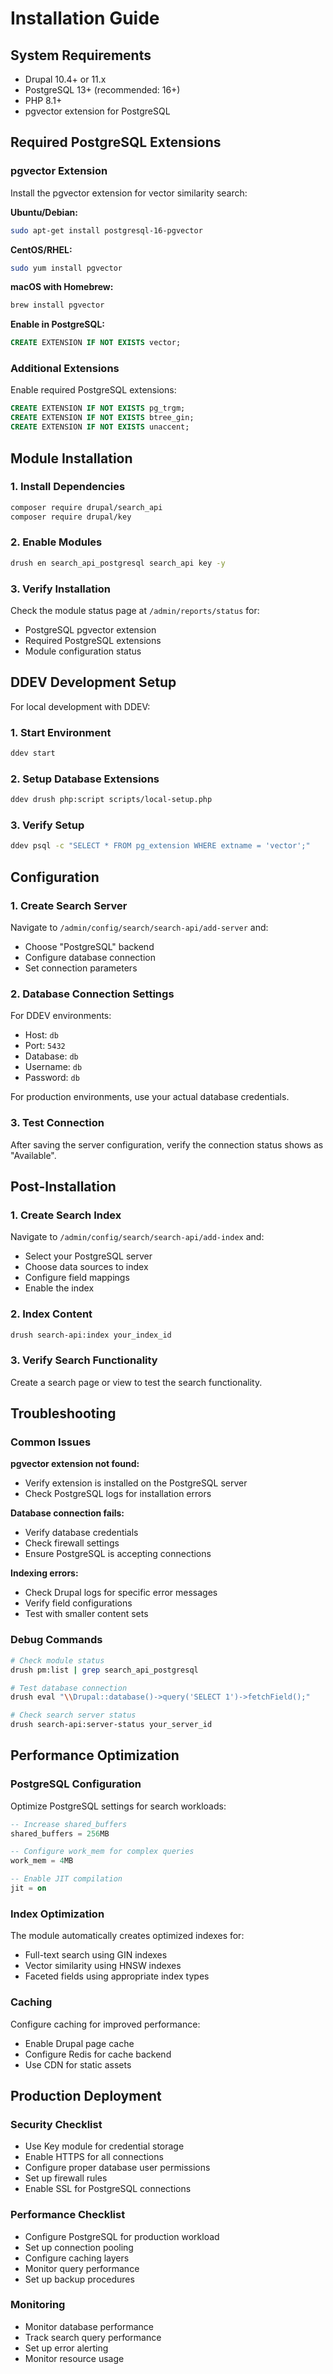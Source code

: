 # Installation Guide

## System Requirements

- Drupal 10.4+ or 11.x
- PostgreSQL 13+ (recommended: 16+)
- PHP 8.1+
- pgvector extension for PostgreSQL

## Required PostgreSQL Extensions

### pgvector Extension

Install the pgvector extension for vector similarity search:

**Ubuntu/Debian:**
```bash
sudo apt-get install postgresql-16-pgvector
```

**CentOS/RHEL:**
```bash
sudo yum install pgvector
```

**macOS with Homebrew:**
```bash
brew install pgvector
```

**Enable in PostgreSQL:**
```sql
CREATE EXTENSION IF NOT EXISTS vector;
```

### Additional Extensions

Enable required PostgreSQL extensions:

```sql
CREATE EXTENSION IF NOT EXISTS pg_trgm;
CREATE EXTENSION IF NOT EXISTS btree_gin;
CREATE EXTENSION IF NOT EXISTS unaccent;
```

## Module Installation

### 1. Install Dependencies

```bash
composer require drupal/search_api
composer require drupal/key
```

### 2. Enable Modules

```bash
drush en search_api_postgresql search_api key -y
```

### 3. Verify Installation

Check the module status page at `/admin/reports/status` for:
- PostgreSQL pgvector extension
- Required PostgreSQL extensions
- Module configuration status

## DDEV Development Setup

For local development with DDEV:

### 1. Start Environment

```bash
ddev start
```

### 2. Setup Database Extensions

```bash
ddev drush php:script scripts/local-setup.php
```

### 3. Verify Setup

```bash
ddev psql -c "SELECT * FROM pg_extension WHERE extname = 'vector';"
```

## Configuration

### 1. Create Search Server

Navigate to `/admin/config/search/search-api/add-server` and:
- Choose "PostgreSQL" backend
- Configure database connection
- Set connection parameters

### 2. Database Connection Settings

For DDEV environments:
- Host: `db`
- Port: `5432`
- Database: `db`
- Username: `db`
- Password: `db`

For production environments, use your actual database credentials.

### 3. Test Connection

After saving the server configuration, verify the connection status shows as "Available".

## Post-Installation

### 1. Create Search Index

Navigate to `/admin/config/search/search-api/add-index` and:
- Select your PostgreSQL server
- Choose data sources to index
- Configure field mappings
- Enable the index

### 2. Index Content

```bash
drush search-api:index your_index_id
```

### 3. Verify Search Functionality

Create a search page or view to test the search functionality.

## Troubleshooting

### Common Issues

**pgvector extension not found:**
- Verify extension is installed on the PostgreSQL server
- Check PostgreSQL logs for installation errors

**Database connection fails:**
- Verify database credentials
- Check firewall settings
- Ensure PostgreSQL is accepting connections

**Indexing errors:**
- Check Drupal logs for specific error messages
- Verify field configurations
- Test with smaller content sets

### Debug Commands

```bash
# Check module status
drush pm:list | grep search_api_postgresql

# Test database connection
drush eval "\\Drupal::database()->query('SELECT 1')->fetchField();"

# Check search server status
drush search-api:server-status your_server_id
```

## Performance Optimization

### PostgreSQL Configuration

Optimize PostgreSQL settings for search workloads:

```sql
-- Increase shared_buffers
shared_buffers = 256MB

-- Configure work_mem for complex queries
work_mem = 4MB

-- Enable JIT compilation
jit = on
```

### Index Optimization

The module automatically creates optimized indexes for:
- Full-text search using GIN indexes
- Vector similarity using HNSW indexes
- Faceted fields using appropriate index types

### Caching

Configure caching for improved performance:
- Enable Drupal page cache
- Configure Redis for cache backend
- Use CDN for static assets

## Production Deployment

### Security Checklist

- Use Key module for credential storage
- Enable HTTPS for all connections
- Configure proper database user permissions
- Set up firewall rules
- Enable SSL for PostgreSQL connections

### Performance Checklist

- Configure PostgreSQL for production workload
- Set up connection pooling
- Configure caching layers
- Monitor query performance
- Set up backup procedures

### Monitoring

- Monitor database performance
- Track search query performance
- Set up error alerting
- Monitor resource usage